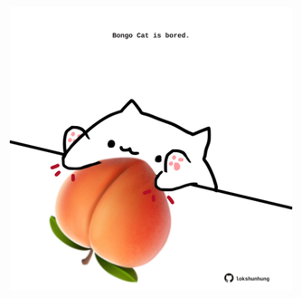 <!-- built at 21/09/2025, 10:00:41 UTC -->
<p align="center">
  <img width="500" height="500" src="./ReadmeImage.svg">
</p>
